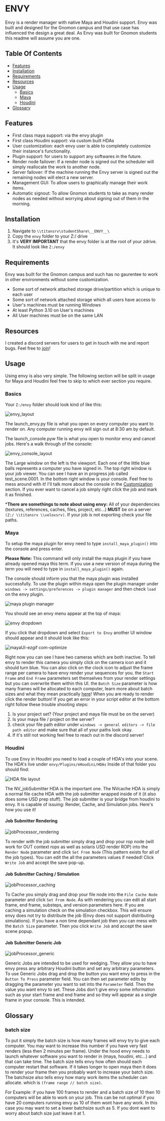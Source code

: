 # ENVY

Envy is a render manager with native Maya and Houdini support. Envy was built and designed for the Gnomon campus and that use case has influenced the design a great deal. As Envy was built for Gnomon students this readme will assume you are one.

## Table Of Contents
- [Features](#Features)
- [Installation](#Installation)
- [Requirements](#Requirements)
- [Resources](#Resources)
- [Usage](#Usage)
  - [Basics](#Basics)  
  - [Maya](#Maya)
  - [Houdini](#Houdini)
- [Glossary](#Glossary)


## Features
- First class maya support: via the envy plugin
- First class Houdini support: via custom built HDAs
- User customization: each envy user is able to completely customize their instance's functionality. 
- Plugin support: for users to support any softwares in the future.
- Render node failover: If a render node is signed out the scheduler will simply reallocate the work to another node.
- Server failover: If the machine running the Envy server is signed out the remaining nodes will elect a new server.
- Management GUI: To allow users to graphically manage their work items.
- Automatic signout: To allow Gnomon students to take as many render nodes as needed without worrying about signing out of them in the morning.


## Installation
1. Navigate to `\\titansrv\studentShare\__ENVY__\`
2. Copy the `envy` folder to your Z:/ drive
3. It's **VERY IMPORTANT** that the envy folder is at the root of your zdrive. It should look like `Z:/envy`


## Requirements
Envy was built for the Gnomon campus and such has no gaurentee to work in other environments without some customization.
- Some sort of network attached storage drive/partition which is unique to each user
- Some sort of network attached storage which all users have access to
- User's machines must be running Windows
- At least Python 3.10 on User's machines
- All User machines must be on the same LAN


## Resources
I created a discord servers for users to get in touch with me and report bugs. Feel free to [join](https://discord.gg/r259susGAS)!


## Usage
Using envy is also very simple. The following section will be split in usage for Maya and Houdini feel free to skip to which ever section you require.

### Basics
Your `Z:/envy` folder should look kind of like this:

![envy_layout](https://github.com/user-attachments/assets/def6542b-82ef-484f-aa61-b51399753f53)

The launch_envy.py file is what you open on every computer you want to render on. Any computer running envy will sign out at 8:30 am by default.

The launch_console.pyw file is what you open to monitor envy and cancel jobs. Here's a walk through of the console:

![envy_console_layout](https://github.com/user-attachments/assets/30fb5e3c-64f4-4dd7-b867-81f3cd5dbc79)

The Large window on the left is the viewport. Each one of the little blue balls represents a computer you have signed in. The top right window is your job viewer. You can see I have an in progress job called test_scene.0001. In the bottom right window is your console. Feel free to mess around with it! I'll talk more about the console in the [Customization](#Customization) section. If you ever want to cancel a job simply right click the job and mark it as finished.

***There are somethings to note about using envy:** All of your dependencies (textures, references, caches, files, project, etc...) **MUST** be on a server `(Z:/ \\titansrv \\veloxsrv)`. If your job is not exporting check your file paths.


### Maya

To setup the maya plugin for envy need to type `install_maya_plugin()` into the console and press enter. 

**Please Note:** This command will only install the maya plugin if you have already opened maya this term. If you use a new version of maya during the term you will need to type in `install_maya_plugin()` again.

The console should inform you that the maya plugin was installed successfully. To use the plugin within maya open the plugin manager under `windows -> settings/preferences -> plugin manager` and then check `load` on the envy plugin.

![maya plugin manager](https://github.com/user-attachments/assets/0ced8e6f-ce27-46c6-84de-7484288df233)

You should see an envy menu appear at the top of maya:

![envy dropdown](https://github.com/user-attachments/assets/cdb60104-68e3-4904-bdde-4786a2f0b1f8)

If you click that dropdown and select `Export to Envy` another UI window should appear and it should look like this:

![mayaUI-ezgif com-optimize](https://github.com/user-attachments/assets/5d959639-5b5d-4078-b62d-38069987d7be)

Right now you can see I have two cameras which are both inactive. To tell envy to render this camera you simply click on the camera icon and it should turn blue. You can also click on the clock icon to adjust the frame range per camera to have envy render your sequences for you. the `Start Frame` and `End Frame` parameters set themselves from your render settings but you can overwrite them within this UI. the `Batch Size` parameter is how many frames will be allocated to each computer, learn more about batch sizes and what they mean practically [here](#batch-size)! When you are ready to render click the render button! If you get an error in your script editor at the bottom right follow these trouble shooting steps:

1. Is your project set? (Your project and maya file must be on the server)
2. Is your maya file / project on the server?
3. check your file path editor under `windows -> general editors -> file path editor` and make sure that all of your paths look okay.
4. If it's still not working feel free to reach out in the discord server!


### Houdini

To use Envy in Houdini you need to load a couple of HDA's into your scene. The HDA's live under `envy/Plugins/eHoudini/HDAs` Inside of that folder you should find:

![HDA file layout](https://github.com/user-attachments/assets/2f66b48e-233b-4725-ac08-81fcf8c80d4e)

The NV_jobSubmitter HDA is the important one. The NVcache HDA is simply a normal file cache HDA with the job submitter wrapped inside of it (it also does some USD prep stuff). 
The job submitter is your bridge from houdini to envy. It is capable of issuing: Render, Cache, and Simulation jobs. Here's how you use it!

#### Job Submitter Rendering

![jobProcessor_rendering](https://github.com/user-attachments/assets/e976795f-be20-482c-8b14-b99738e78b25)


To render with the job submitter simply drag and drop your rop node (will work for OUT context rops as well as solaris USD render ROP) into the `Render Node` parameter and click `Set From Node` (This pattern exists for all of the job types).
You can edit the all the parameters values if needed! Click `Write Job` and accept the save pop-up. 


#### Job Submitter Caching / Simulation

![jobProcessor_caching](https://github.com/user-attachments/assets/9ac02eff-92e3-4d86-91ee-dcf3f70ce158)


To Cache you simply drag and drop your file node into the `File Cache Node` parameter and click `Set From Node`. As with rendering you can edit all start frame, end frame, substeps, and version parameters here. If you are caching a simulation check on the simulation checkbox. This will ensure envy does not try to distribute the job (Envy does not support distributing simulations). If you have a non time dependant job then you can mess with the `Batch Size` parameter. Then you click `Write Job` and accept the save scene popup.

#### Job Submitter Generic Job

![jobProcessor_generic](https://github.com/user-attachments/assets/e5920706-37fa-4f43-9c27-3bc868dd4e8e)


Generic Jobs are intended to be used for wedging. They allow you to have envy press any arbitrary Houdini button and set any arbitrary parameters. To use Generic Jobs drag and drop the button you want envy to press in the `Button To Press` parameter field. You can then set parameter edits by dragging the parameter you want to set into the `Parameter` field. 
Then the value you want envy to set. These Jobs don't give envy some information such as your start frame and end frame and so they will appear as a single frame in your console. This is intended.


## Glossary
### batch size
To put it simply the batch size is how many frames will envy try to give each computer. You may want to increase this number if you have very fast renders (less then 2 minutes per frame). Under the hood envy needs to launch whatever software you want to render in (maya, houdini, etc...) and that can take time. The batch size tells envy how often should each computer restart that software. If it takes longer to open maya then it does to render your frame then you probably want to increase your batch size. The batchsize also tells envy how many work items the scheduler can allocate. which is `(frame range // batch size)`.


For Example: if you have 100 frames to render and a batch size of 10 then 10 computers will be able to work on your job. This can be not optimal if you have 20 computers running envy as 10 of them wont have any work. 
In this case you may want to set a lower batchsize such as 5. If you dont want to worry about batch size just leave it at 1.
